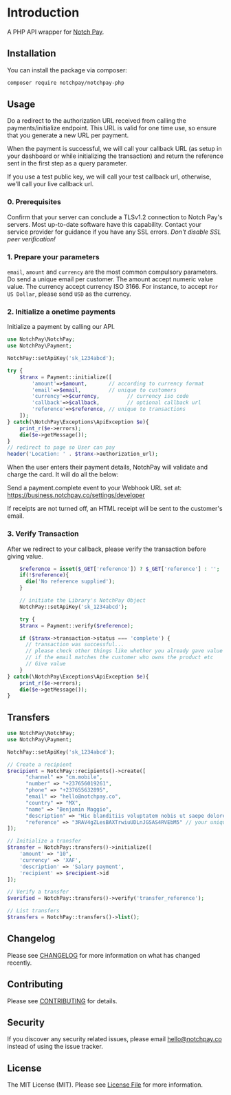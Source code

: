 # Introduction

A PHP API wrapper for [Notch Pay](https://notchpay.co/).

## Installation

You can install the package via composer:

```bash
composer require notchpay/notchpay-php
```

## Usage

Do a redirect to the authorization URL received from calling the payments/initialize endpoint. This URL is valid for one time use, so ensure that you generate a new URL per payment.

When the payment is successful, we will call your callback URL (as setup in your dashboard or while initializing the transaction) and return the reference sent in the first step as a query parameter.

If you use a test public key, we will call your test callback url, otherwise, we'll call your live callback url.

### 0. Prerequisites

Confirm that your server can conclude a TLSv1.2 connection to Notch Pay's servers. Most up-to-date software have this capability. Contact your service provider for guidance if you have any SSL errors.
_Don't disable SSL peer verification!_

### 1. Prepare your parameters

`email`, `amount` and `currency` are the most common compulsory parameters. Do send a unique email per customer.
The amount accept numeric value value.
The currency accept currency ISO 3166.
For instance, to accept `For US Dollar`, please send `USD` as the currency.


### 2. Initialize a onetime payments

Initialize a payment by calling our API.

```php
use NotchPay\NotchPay;
use NotchPay\Payment;

NotchPay::setApiKey('sk_1234abcd');

try {
    $tranx = Payment::initialize([
        'amount'=>$amount,       // according to currency format
        'email'=>$email,         // unique to customers
        'currency'=>$currency,         // currency iso code
        'callback'=>$callback,         // optional callback url
        'reference'=>$reference, // unique to transactions
    ]);
} catch(\NotchPay\Exceptions\ApiException $e){
    print_r($e->errors);
    die($e->getMessage());
}
// redirect to page so User can pay
header('Location: ' . $tranx->authorization_url);

```

When the user enters their payment details, NotchPay will validate and charge the card. It will do all the below:

Send a payment.complete event to your Webhook URL set at: https://business.notchpay.co/settings/developer

If receipts are not turned off, an HTML receipt will be sent to the customer's email.


### 3. Verify Transaction

After we redirect to your callback, please verify the transaction before giving value.

```php
    $reference = isset($_GET['reference']) ? $_GET['reference'] : '';
    if(!$reference){
      die('No reference supplied');
    }

    // initiate the Library's NotchPay Object
    NotchPay::setApiKey('sk_1234abcd');

    try {
    $tranx = Payment::verify($reference);

    if ($tranx->transaction->status === 'complete') {
      // transaction was successful...
      // please check other things like whether you already gave value for this ref
      // if the email matches the customer who owns the product etc
      // Give value
    }
} catch(\NotchPay\Exceptions\ApiException $e){
    print_r($e->errors);
    die($e->getMessage());
}

```

## Transfers

```php
use NotchPay\NotchPay;
use NotchPay\Payment;

NotchPay::setApiKey('sk_1234abcd');

// Create a recipient
$recipient = NotchPay::recipients()->create([
      "channel" => "cm.mobile",
      "number" => "+237656019261",
      "phone" => "+237655632895",
      "email" => "hello@notchpay.co",
      "country" => "MX",
      "name" => "Benjamin Maggio",
      "description" => "Hic blanditiis voluptatem nobis ut saepe dolorem molestiae dolorum.",
      "reference" => "3RAV4gZLesBAXTrwiuUDLnJGSAS4RVEbM5" // your unique reference
]);

// Initialize a transfer
$transfer = NotchPay::transfers()->initialize([
    'amount' => "10",
    'currency' => 'XAF',
    'description' => 'Salary payment',
    'recipient' => $recipient->id
]);

// Verify a transfer
$verified = NotchPay::transfers()->verify('transfer_reference');

// List transfers
$transfers = NotchPay::transfers()->list();
```

## Changelog

Please see [CHANGELOG](CHANGELOG.md) for more information on what has changed recently.

## Contributing

Please see [CONTRIBUTING](CONTRIBUTING.md) for details.

## Security

If you discover any security related issues, please email hello@notchpay.co instead of using the issue tracker.


## License

The MIT License (MIT). Please see [License File](LICENSE.md) for more information.
